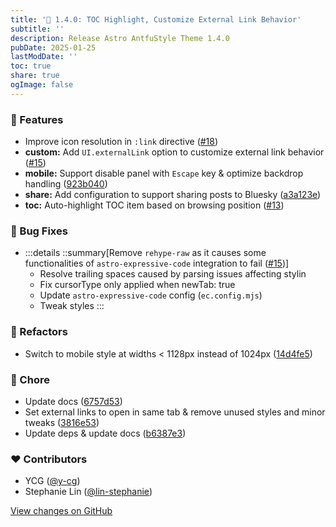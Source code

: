 ```yaml
---
title: '🔗 1.4.0: TOC Highlight, Customize External Link Behavior'
subtitle: ''
description: Release Astro AntfuStyle Theme 1.4.0
pubDate: 2025-01-25
lastModDate: ''
toc: true
share: true
ogImage: false
---
```


### 🚀 Features

- Improve icon resolution in `:link` directive ([#18](https://github.com/lin-stephanie/astro-antfustyle-theme/pull/18))
- **custom:** Add `UI.externalLink` option to customize external link behavior ([#15](https://github.com/lin-stephanie/astro-antfustyle-theme/pull/15))
- **mobile:** Support disable panel with `Escape` key  & optimize backdrop handling ([923b040](https://github.com/lin-stephanie/astro-antfustyle-theme/commit/923b040))
- **share:** Add configuration to support sharing posts to Bluesky ([a3a123e](https://github.com/lin-stephanie/astro-antfustyle-theme/commit/a3a123e))
- **toc:** Auto-highlight TOC item based on browsing position ([#13](https://github.com/lin-stephanie/astro-antfustyle-theme/pull/13))

### 🐞 Bug Fixes

- :::details
  ::summary[Remove `rehype-raw` as it causes some functionalities of `astro-expressive-code` integration to fail ([#15](https://github.com/lin-stephanie/astro-antfustyle-theme/pull/15))] 
  - Resolve trailing spaces caused by parsing issues affecting stylin
  - Fix cursorType only applied when newTab: true
  - Update `astro-expressive-code` config (`ec.config.mjs`)
  - Tweak styles
  :::

### 💅 Refactors

- Switch to mobile style at widths < 1128px instead of 1024px ([14d4fe5](https://github.com/lin-stephanie/astro-antfustyle-theme/commit/14d4fe5))

### 🏡 Chore

- Update docs ([6757d53](https://github.com/lin-stephanie/astro-antfustyle-theme/commit/6757d53))
- Set external links to open in same tab & remove unused styles and minor tweaks ([3816e53](https://github.com/lin-stephanie/astro-antfustyle-theme/commit/3816e53))
- Update deps & update docs ([b6387e3](https://github.com/lin-stephanie/astro-antfustyle-theme/commit/b6387e3))

### ❤️ Contributors

- YCG ([@y-cg](http://github.com/y-cg))
- Stephanie Lin ([@lin-stephanie](http://github.com/lin-stephanie))

[View changes on GitHub](https://github.com/lin-stephanie/astro-antfustyle-theme/compare/1.3.0...1.4.0)
